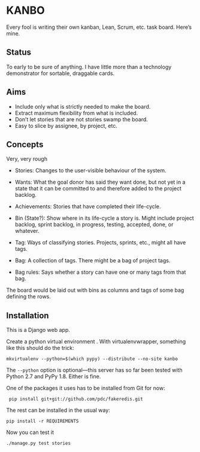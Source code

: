 KANBO
=====

Every fool is writing their own kanban, Lean, Scrum, etc. task board. Here’s mine.

Status
------

To early to be sure of anything. I have little more than a technology demonstrator for sortable, draggable cards.

Aims
----

- Include only what is strictly needed to make the board.
- Extract maximum flexibility from what is included.
- Don’t let stories that are not stories swamp the board.
- Easy to slice by assignee, by project, etc.

Concepts
--------

Very, very rough

- Stories: Changes to the user-visible behaviour of the system.
- Wants: What the goal donor has said they want done, but not yet in a state that it can be committed to and therefore added to the project backlog.
- Achievements: Stories that have completed their life-cycle.

- Bin (State?): Show where in its life-cycle a story is. Might include project backlog, sprint backlog, in progress, testing, accepted, done, or whatever.
- Tag: Ways of classifying stories. Projects, sprints, etc., might all have tags.
- Bag: A collection of tags. There might be a bag of project tags.
- Bag rules: Says whether a story can have one or many tags from that bag.

The board would be laid out with bins as columns and tags of some bag defining the rows.

Installation
------------

This is a Django web app.

Create a python virtual environment . With virtualenvwrapper, something like this should do the trick:

    mkvirtualenv --python=$(which pypy) --distribute --no-site kanbo

The `--python` option is optional—this server has so far been tested with
Python 2.7 and PyPy 1.8. Either is fine.

One of the packages it uses has to be installed from Git for now:

     pip install git+git://github.com/pdc/fakeredis.git

The rest can be installed in the usual way:

    pip install -r REQUIREMENTS

Now you can test it

    ./manage.py test stories
